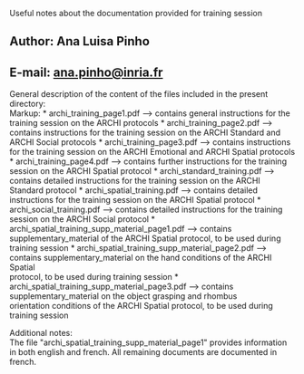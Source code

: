 Useful notes about the documentation provided for training session  
## Author: Ana Luisa Pinho   
## E-mail: ana.pinho@inria.fr  

General description of the content of the files included in the present directory:  
Markup: * archi_training_page1.pdf --> contains general instructions for the training session on the ARCHI protocols
        * archi_training_page2.pdf --> contains instructions for the training session on the ARCHI Standard and ARCHI Social protocols
        * archi_training_page3.pdf --> contains instructions for the training session on the ARCHI Emotional and ARCHI Spatial protocols
        * archi_training_page4.pdf --> contains further instructions for the training session on the ARCHI Spatial protocol
        * archi_standard_training.pdf --> contains detailed instructions for the training session on the ARCHI Standard protocol
        * archi_spatial_training.pdf --> contains detailed instructions for the training session on the ARCHI Spatial protocol
        * archi_social_training.pdf --> contains detailed instructions for the training session on the ARCHI Social protocol
        * archi_spatial_training_supp_material_page1.pdf --> contains supplementary_material of the ARCHI Spatial protocol, to be used
          during training session
        * archi_spatial_training_supp_material_page2.pdf --> contains supplementary_material on the hand conditions of the ARCHI Spatial  
          protocol, to be used during training session
        * archi_spatial_training_supp_material_page3.pdf --> contains supplementary_material on the object grasping and rhombus  
          orientation conditions of the ARCHI Spatial protocol, to be used during training session  

Additional notes:  
The file "archi_spatial_training_supp_material_page1" provides information in both english and french. All remaining documents are documented in french.


